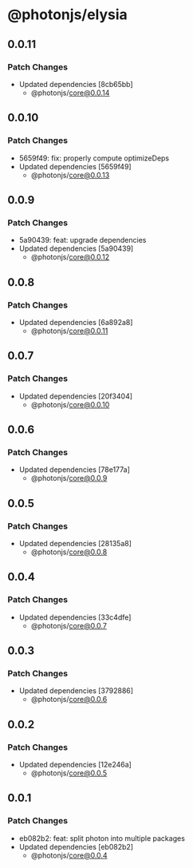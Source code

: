 # @photonjs/elysia

## 0.0.11

### Patch Changes

- Updated dependencies [8cb65bb]
  - @photonjs/core@0.0.14

## 0.0.10

### Patch Changes

- 5659f49: fix: properly compute optimizeDeps
- Updated dependencies [5659f49]
  - @photonjs/core@0.0.13

## 0.0.9

### Patch Changes

- 5a90439: feat: upgrade dependencies
- Updated dependencies [5a90439]
  - @photonjs/core@0.0.12

## 0.0.8

### Patch Changes

- Updated dependencies [6a892a8]
  - @photonjs/core@0.0.11

## 0.0.7

### Patch Changes

- Updated dependencies [20f3404]
  - @photonjs/core@0.0.10

## 0.0.6

### Patch Changes

- Updated dependencies [78e177a]
  - @photonjs/core@0.0.9

## 0.0.5

### Patch Changes

- Updated dependencies [28135a8]
  - @photonjs/core@0.0.8

## 0.0.4

### Patch Changes

- Updated dependencies [33c4dfe]
  - @photonjs/core@0.0.7

## 0.0.3

### Patch Changes

- Updated dependencies [3792886]
  - @photonjs/core@0.0.6

## 0.0.2

### Patch Changes

- Updated dependencies [12e246a]
  - @photonjs/core@0.0.5

## 0.0.1

### Patch Changes

- eb082b2: feat: split photon into multiple packages
- Updated dependencies [eb082b2]
  - @photonjs/core@0.0.4
